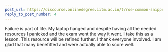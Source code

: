 ```yaml
---
post_url: https://discourse.onlinedegree.iitm.ac.in/t/roe-common-snippets-repo-feb-2025/168901/5
reply_to_post_number: 4
---
```

Failure is part of life. My laptop hanged and despite having all the needed resources I panicked and the exam went the way it went. I take this as a lesson. This resource will be refined further. I thank everyone involved. I am glad that many benefitted and were actually able to score well.